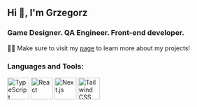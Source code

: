 <h2 align="left">Hi 👋, I'm Grzegorz</h1>
<h3 align="left">Game Designer. QA Engineer. Front-end developer.</h3>
<p>👨‍💻 Make sure to visit my <a href="https://gd-portfolio.vercel.app/" target="_blank" rel="noreferrer">page</a> to learn more about my projects!</p>
<h3 align="left">Languages and Tools:</h3>
<div >
	<img width="50" src="https://user-images.githubusercontent.com/25181517/183890598-19a0ac2d-e88a-4005-a8df-1ee36782fde1.png" alt="TypeScript" title="TypeScript"/>
	<img width="50" src="https://user-images.githubusercontent.com/25181517/183897015-94a058a6-b86e-4e42-a37f-bf92061753e5.png" alt="React" title="React"/>
	<img width="50" src="https://github.com/marwin1991/profile-technology-icons/assets/136815194/5f8c622c-c217-4649-b0a9-7e0ee24bd704" alt="Next.js" title="Next.js"/>
	<img width="50" src="https://user-images.githubusercontent.com/25181517/202896760-337261ed-ee92-4979-84c4-d4b829c7355d.png" alt="Tailwind CSS" title="Tailwind CSS"/>
</div>
